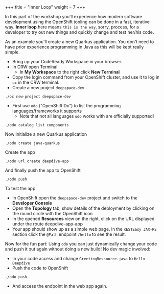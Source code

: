 +++
title = "Inner Loop"
weight = 7
+++

In this part of the workshop you'll experience how modern software development using the OpenShift tooling can be done in a fast, iterative way. **Inner loop** here means `this is the way`, sorry, process, for a developer to try out new things and quickly change and test her/his code.

As an example you'll create a new Quarkus application. You don't need to have prior experience programming in Java as this will be kept really simple.

- Bring up your CodeReady Workspace in your browser.
- In CRW open Terminal
  - In **My Workspace** to the right click **New Terminal**
- Copy the login command from your OpenShift cluster, and use it to log in `oc` in the CRW terminal.
- Create a new project `deepspace-dev`
```
./oc new-project deepspace-dev
```
- First use `odo` ("OpenShift Do") to list the programming languages/frameworks it supports
  - Note that not all languages `odo` works with are officially supported!
```
./odo catalog list components
```
Now initialize a new Quarkus application
```
./odo create java-quarkus
```
Create the app
```
./odo url create deepdive-app
```
And finally push the app to OpenShift
```
./odo push
```
To test the app:
- In OpenShift open the `deepspace-dev` project and switch to the **Developer Console**
- Open the **Topology** tab, show details of the deployment by clicking on the round circle with the OpenShift icon
- In the opened **Resources** view on the right, click on the URL displayed under the route deepdive-app-app
- Your app should show up as a simple web page. In the `RESTEasy JAX-RS` section click the `@Path` endpoint `/hello` to see the result.

Now for the fun part: Using `odo` you can just dynamically change your code and push it out again without doing a new build! No dev magic involved:
- In your code access and change `GreetingRessource.java` to `Hello Deepdive`
- Push the code to OpenShift
```
./odo push
```
- And access the endpoint in the web app again.

